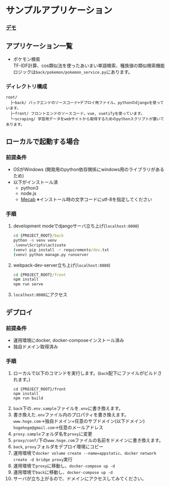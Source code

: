 # サンプルアプリケーション

### [デモ](https://apps.yu-tsuchiya.me/)

## アプリケーション一覧
- ポケモン検索  
    TF-IDF計算、cos類似法を使ったあいまい単語検索、種族値の類似検索機能  
    ロジックは`back/pokemon/pokemon_service.py`にあります。  

### ディレクトリ構成
```
root/
  ├─back/ バックエンドのソースコード+デプロイ用ファイル。pythonのdjangoを使っています。
  ├─front/ フロントエンドのソースコード。vue, vuetifyを使っています。
  └─scraping/ 学習用データをwebサイトから取得するためのpythonスクリプトが置いてあります。
```

## ローカルで起動する場合
### 前提条件
- OSがWindows (開発用のpython依存関係にwindows用のライブラリがあるため)
- 以下がインストール済
    - python3
    - node.js
    - [Mecab](https://taku910.github.io/mecab/) ※インストール時の文字コードにutf-8を指定してください  
### 手順
1. development modeでdjangoサーバ立ち上げ(`localhost:8000`)
    ```cmd
    cd {PROJECT_ROOT}/back
    python -m venv venv
    .\venv\Scripts\activate
    (venv) pip install -r requirements/dev.txt
    (venv) python manage.py runserver
    ```
1. webpack-dev-server立ち上げ(`localhost:8080`)
    ```cmd
    cd {PROJECT_ROOT}/front
    npm install
    npm run serve
    ```
1. `localhost:8080`にアクセス

## デプロイ
### 前提条件
- 運用環境にdocker, docker-composeインストール済み
- 独自ドメイン取得済み

### 手順
1. ローカルで以下のコマンドを実行します。(`back`配下にファイルがビルドされます。)
    ```
    cd {PROJECT_ROOT}/front
    npm install
    npm run build
    ```
1. `back`下の`.env.sample`ファイルを`.env`に書き換えます。
1. 書き換えた`.env`ファイル内のプロパティを書き換えます。  
    `www.hoge.com`->独自ドメイン+任意のサブドメイン(以下ドメイン)
    `hogehoge@gmail.com`->任意のメールアドレス
1. `proxy.sample`フォルダ名を`proxy`に変更
1. `proxy/conf/`下の`www.hoge.com`ファイルの名前をドメインに書き換えます。
1. `back`, `proxy`フォルダをデプロイ環境にコピー
1. 運用環境で`docker volume create --name=appstatic`、`docker network create -d bridge proxy`実行
1. 運用環境で`proxy`に移動し、`docker-compose up -d`
1. 運用環境で`back`に移動し、`docker-compose up -d`
1. サーバが立ち上がるので、ドメインにアクセスしてみてください。

